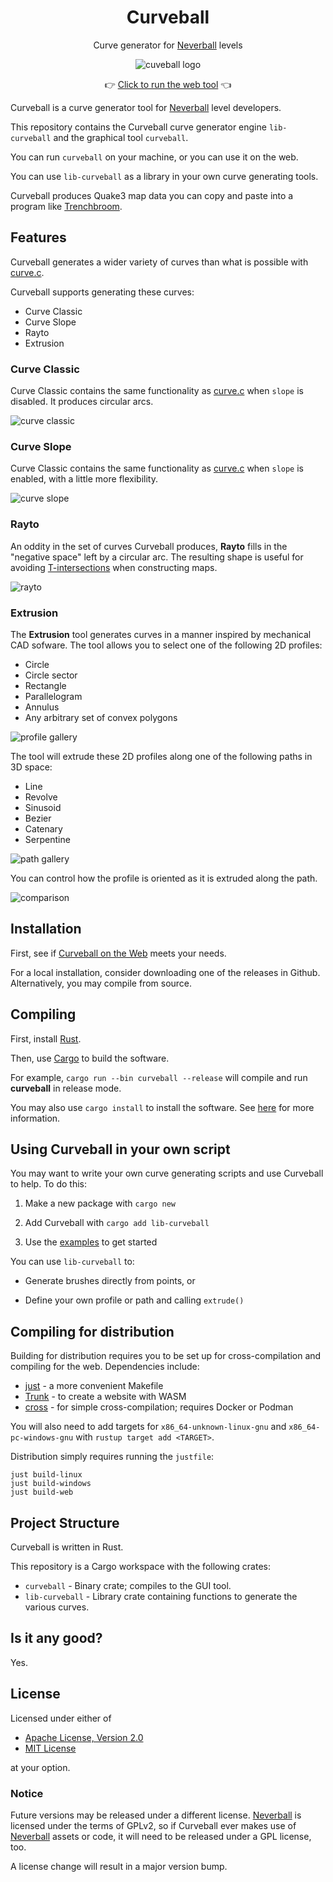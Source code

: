 <div align="center">

# Curveball

Curve generator for [Neverball] levels

![cuveball logo](resources/curveball.png)

👉 [Click to run the web tool][Curveball on the Web] 👈

</div>

Curveball is a curve generator tool for [Neverball] level developers.

This repository contains the Curveball curve generator engine `lib-curveball` and the graphical tool `curveball`.

You can run `curveball` on your machine, or you can use it on the web.

You can use `lib-curveball` as a library in your own curve generating tools.

Curveball produces Quake3 map data you can copy and paste into a program like [Trenchbroom].

## Features

Curveball generates a wider variety of curves than what is possible with [curve.c].

Curveball supports generating these curves:

- Curve Classic
- Curve Slope
- Rayto
- Extrusion

### Curve Classic

Curve Classic contains the same functionality as [curve.c] when `slope` is disabled. It produces circular arcs.

![curve classic](resources/curve_classic.png)

### Curve Slope

Curve Classic contains the same functionality as [curve.c] when `slope` is enabled, with a little more flexibility.

![curve slope](resources/curve_slope.png)

### Rayto

An oddity in the set of curves Curveball produces, **Rayto** fills in the "negative space" left by a circular arc. The resulting shape is useful for avoiding [T-intersections](https://icculus.org/neverball/mapping/) when constructing maps.

![rayto](resources/rayto.png)

### Extrusion

The **Extrusion** tool generates curves in a manner inspired by mechanical CAD sofware. The tool allows you to select one of the following 2D profiles:

- Circle
- Circle sector
- Rectangle
- Parallelogram
- Annulus
- Any arbitrary set of convex polygons

![profile gallery](resources/profile_gallery.png)

The tool will extrude these 2D profiles along one of the following paths in 3D space:

- Line
- Revolve
- Sinusoid
- Bezier
- Catenary
- Serpentine

![path gallery](resources/path_gallery.png)

You can control how the profile is oriented as it is extruded along the path.

![comparison](resources/orientation.png)

## Installation

First, see if [Curveball on the Web] meets your needs.

For a local installation, consider downloading one of the releases in Github. Alternatively, you may
compile from source.

## Compiling

First, install [Rust](https://www.rust-lang.org/).

Then, use [Cargo](https://doc.rust-lang.org/cargo/) to build the software.

For example, `cargo run --bin curveball --release` will compile and run **curveball** in release mode.

You may also use `cargo install` to install the software. See [here](https://doc.rust-lang.org/cargo/commands/cargo-install.html) for more information.

## Using Curveball in your own script

You may want to write your own curve generating scripts and use Curveball to help. To do this:

1. Make a new package with `cargo new`

2. Add Curveball with `cargo add lib-curveball`

3. Use the [examples](lib-curveball/examples/) to get started

You can use `lib-curveball` to:

- Generate brushes directly from points, or

- Define your own profile or path and calling `extrude()`

## Compiling for distribution

Building for distribution requires you to be set up for cross-compilation and compiling for the web. Dependencies include:

- [just](https://github.com/casey/just) - a more convenient Makefile
- [Trunk](https://trunkrs.dev/) - to create a website with WASM
- [cross](https://github.com/cross-rs/cross) - for simple cross-compilation; requires Docker or Podman

You will also need to add targets for `x86_64-unknown-linux-gnu` and `x86_64-pc-windows-gnu` with `rustup target add <TARGET>`.

Distribution simply requires running the `justfile`:

```
just build-linux
just build-windows
just build-web
```

## Project Structure

Curveball is written in Rust.

This repository is a Cargo workspace with the following crates:

- `curveball` - Binary crate; compiles to the GUI tool.
- `lib-curveball` - Library crate containing functions to generate the various curves.

## Is it any good?

Yes.

## License

Licensed under either of

- [Apache License, Version 2.0](LICENSE-APACHE)
- [MIT License](LICENSE-MIT)

at your option.

### Notice

Future versions may be released under a different license. [Neverball] is licensed under the terms of GPLv2, so if Curveball ever makes use of [Neverball] assets or code, it will need to be released under a GPL license, too.

A license change will result in a major version bump.

[crates.io]: https://crates.io/
[curve.c]: https://github.com/Neverball/neverball/blob/master/contrib/curve.c
[Curveball on the Web]: https://curveball.mightyburger.net/
[Neverball]: https://neverball.org/
[Trenchbroom]: https://trenchbroom.github.io/
